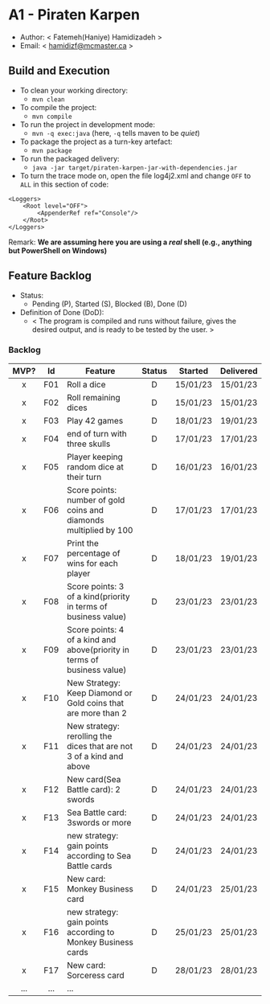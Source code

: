 # A1 - Piraten Karpen

  * Author: < Fatemeh(Haniye) Hamidizadeh >
  * Email: < hamidizf@mcmaster.ca >

## Build and Execution

  * To clean your working directory:
    * `mvn clean`
  * To compile the project:
    * `mvn compile`
  * To run the project in development mode:
    * `mvn -q exec:java` (here, `-q` tells maven to be _quiet_)
  * To package the project as a turn-key artefact:
    * `mvn package`
  * To run the packaged delivery:
    * `java -jar target/piraten-karpen-jar-with-dependencies.jar`
  * To turn the trace mode on, open the file log4j2.xml and change `OFF` to `ALL` in this section of code:
>
    <Loggers>
        <Root level="OFF">
            <AppenderRef ref="Console"/>
        </Root>
    </Loggers> 

Remark: **We are assuming here you are using a _real_ shell (e.g., anything but PowerShell on Windows)**

## Feature Backlog

 * Status: 
   * Pending (P), Started (S), Blocked (B), Done (D)
 * Definition of Done (DoD):
   * < The program is compiled and runs without failure, gives the desired 
output, and is ready to be tested by the user.  >

### Backlog 

| MVP? | Id  | Feature  | Status  |  Started  | Delivered |
| :-:  |:-:  |---       | :-:     | :-:       | :-:       |
| x   | F01 | Roll a dice |  D | 15/01/23 | 15/01/23  |
| x   | F02 | Roll remaining dices  | D | 15/01/23 | 15/01/23  |
| x   | F03 | Play 42 games  |  D  | 18/01/23 | 19/01/23 |
| x   | F04 | end of turn with three skulls | D | 17/01/23 | 17/01/23|
| x   | F05 | Player keeping random dice at their turn | D | 16/01/23 | 16/01/23 | 
| x   | F06 | Score points: number of gold coins and diamonds multiplied by 100 | D | 17/01/23 | 17/01/23 | 
| x   | F07 | Print the percentage of wins for each player |  D  | 18/01/23 | 19/01/23 |
| x   | F08 | Score points: 3 of a kind(priority in terms of business value) | D | 23/01/23 | 23/01/23|
| x   | F09 | Score points: 4 of a kind and above(priority in terms of business value) | D | 23/01/23 | 23/01/23|
| x   | F10 | New Strategy: Keep Diamond or Gold coins that are more than 2 | D | 24/01/23 | 24/01/23 |
| x   | F11 | New strategy: rerolling the dices that are not 3 of a kind and above | D | 24/01/23 | 24/01/23|
| x   | F12 | New card(Sea Battle card): 2 swords | D | 24/01/23 | 24/01/23|
| x   | F13 | Sea Battle card: 3swords or more | D | 24/01/23 | 24/01/23|
| x   | F14 | new strategy: gain points according to Sea Battle cards | D | 24/01/23 | 24/01/23|
| x   | F15 | New card: Monkey Business card | D | 24/01/23 | 25/01/23|
| x   | F16 | new strategy: gain points according to  Monkey Business cards | D | 25/01/23 | 25/01/23|
| x   | F17 | New card: Sorceress card | D | 28/01/23 | 28/01/23|
| ... | ... | ... |

